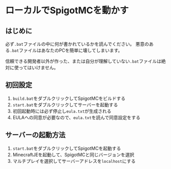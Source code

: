 # ローカルでSpigotMCを動かす


## はじめに

必ず`.bat`ファイルの中に何が書かれているかを読んでください。
悪意のある`.bat`ファイルはあなたのPCを簡単に壊してしまいます。

信頼できる開発者以外が作った、または自分が理解していない`.bat`ファイルは絶対に使ってはいけません。


## 初回設定

1. `build.bat`をダブルクリックしてSpigotMCをビルドする
2. `start.bat`をダブルクリックしてサーバーを起動する
3. 初回起動時には必ず停止し`eula.txt`が生成される
4. EULAへの同意が必要なので、`eula.txt`を読んで同意設定をする


## サーバーの起動方法

1. `start.bat`をダブルクリックしてSpigotMCを起動する
2. MinecraftJEを起動して、SpigotMCと同じバージョンを選択
3. マルチプレイを選択してサーバーアドレスを`localhost`にする
